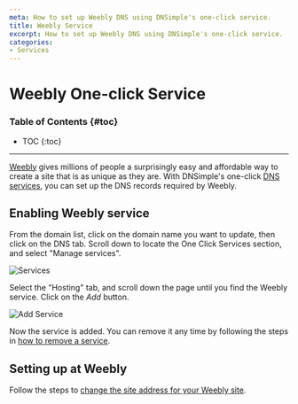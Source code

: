 ```yaml
---
meta: How to set up Weebly DNS using DNSimple's one-click service.
title: Weebly Service
excerpt: How to set up Weebly DNS using DNSimple's one-click service.
categories:
- Services
---
```


# Weebly One-click Service

### Table of Contents {#toc}

* TOC
{:toc}

---

[Weebly](http://www.weebly.com) gives millions of people a surprisingly easy and affordable way to create a site that is as unique as they are. With DNSimple's one-click [DNS services](/categories/services/), you can set up the DNS records required by Weebly.


## Enabling Weebly service

From the domain list, click on the domain name you want to update, then click on the DNS tab. Scroll down to locate the One Click Services section, and select "Manage services".

![Services](/files/services-dns-page-add.png)

Select the "Hosting" tab, and scroll down the page until you find the Weebly service. Click on the *Add* button.

![Add Service](/files/services-Weebly.png)

Now the service is added. You can remove it any time by following the steps in [how to remove a service](/articles/services/#removing-services).


## Setting up at Weebly

Follow the steps to [change the site address for your Weebly site](https://www.weebly.com/app/help/us/en/topics/how-to-use-a-domain-you-purchased-elsewhere).

